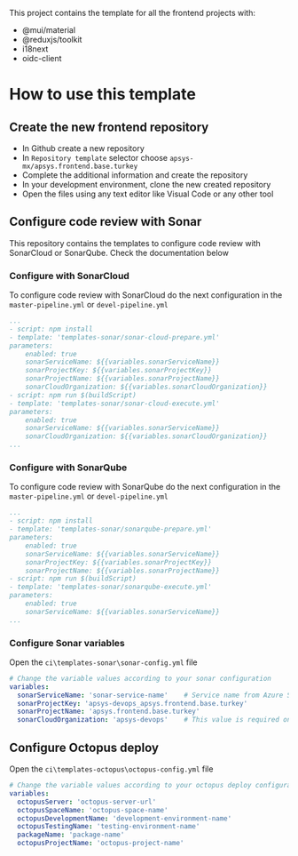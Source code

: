 This project contains the template for all the frontend projects with:
- @mui/material 
- @reduxjs/toolkit
- i18next
- oidc-client

# How to use this template

## Create the new frontend repository
- In Github create a new repository
- In `Repository template` selector choose `apsys-mx/apsys.frontend.base.turkey`
- Complete the additional information and create the repository
- In your development environment, clone the new created repository
- Open the files using any text editor like Visual Code or any other tool

## Configure code review with Sonar

This repository contains the templates to configure code review with SonarCloud or SonarQube. 
Check the documentation below

### Configure with SonarCloud

To configure code review with SonarCloud do the next configuration in the `master-pipeline.yml` or `devel-pipeline.yml`

```yml
...
- script: npm install
- template: 'templates-sonar/sonar-cloud-prepare.yml'
parameters:
    enabled: true
    sonarServiceName: ${{variables.sonarServiceName}}
    sonarProjectKey: ${{variables.sonarProjectKey}}
    sonarProjectName: ${{variables.sonarProjectName}}
    sonarCloudOrganization: ${{variables.sonarCloudOrganization}}
- script: npm run $(buildScript)
- template: 'templates-sonar/sonar-cloud-execute.yml'
parameters:
    enabled: true
    sonarServiceName: ${{variables.sonarServiceName}}
    sonarCloudOrganization: ${{variables.sonarCloudOrganization}}
...
```

### Configure with SonarQube

To configure code review with SonarQube do the next configuration in the `master-pipeline.yml` or `devel-pipeline.yml`

```yml
...
- script: npm install
- template: 'templates-sonar/sonarqube-prepare.yml'
parameters:
    enabled: true
    sonarServiceName: ${{variables.sonarServiceName}}
    sonarProjectKey: ${{variables.sonarProjectKey}}
    sonarProjectName: ${{variables.sonarProjectName}}
- script: npm run $(buildScript)
- template: 'templates-sonar/sonarqube-execute.yml'
parameters:
    enabled: true
    sonarServiceName: ${{variables.sonarServiceName}}
...
```

### Configure Sonar variables

Open the  `ci\templates-sonar\sonar-config.yml` file

```yml
# Change the variable values according to your sonar configuration
variables:
  sonarServiceName: 'sonar-service-name'    # Service name from Azure Service connections. Use SonarCloud or SonarQube service connection 
  sonarProjectKey: 'apsys-devops_apsys.frontend.base.turkey'
  sonarProjectName: 'apsys.frontend.base.turkey'  
  sonarCloudOrganization: 'apsys-devops'    # This value is required only for SonarCloud configuration

```

## Configure Octopus deploy

Open the  `ci\templates-octopus\octopus-config.yml` file

```yml
# Change the variable values according to your octopus deploy configuration
variables:
  octopusServer: 'octopus-server-url'
  octopusSpaceName: 'octopus-space-name'
  octopusDevelopmentName: 'development-environment-name'
  octopusTestingName: 'testing-environment-name'
  packageName: 'package-name'
  octopusProjectName: 'octopus-project-name'
```